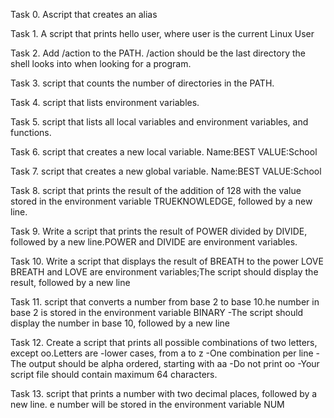 Task 0. Ascript that creates an alias

Task 1. A script that prints hello user, where user is the current Linux User

Task 2. Add /action to the PATH. /action should be the last directory the shell looks into when looking for a program.

Task 3. script that counts the number of directories in the PATH.

Task 4. script that lists environment variables.

Task 5. script that lists all local variables and environment variables, and functions.

Task 6. script that creates a new local variable. Name:BEST VALUE:School

Task 7. script that creates a new global variable. Name:BEST VALUE:School

Task 8. script that prints the result of the addition of 128 with the value stored in the environment variable TRUEKNOWLEDGE, followed by a new line.

Task 9. Write a script that prints the result of POWER divided by DIVIDE, followed by a new line.POWER and DIVIDE are environment variables.

Task 10. Write a script that displays the result of BREATH to the power LOVE BREATH and LOVE are environment variables;The script should display the result, followed by a new line

Task 11.  script that converts a number from base 2 to base 10.he number in base 2 is stored in the environment variable BINARY -The script should display the number in base 10, followed by a new line

Task 12. Create a script that prints all possible combinations of two letters, except oo.Letters are -lower cases, from a to z -One combination per line -The output should be alpha ordered, starting with aa -Do not print oo -Your script file should contain maximum 64 characters.

Task 13.  script that prints a number with two decimal places, followed by a new line. e number will be stored in the environment variable NUM

